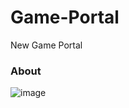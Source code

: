 # Game-Portal   
New  Game Portal     
      
  
   
  
 


 ### About 
![image](https://github.com/user-attachments/assets/6950e3ea-df44-47c6-9d16-2ff193a311ed)


 
